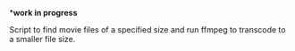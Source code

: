 *****work in progress****

Script to find movie files of a specified size and run ffmpeg to transcode to a smaller file size.
